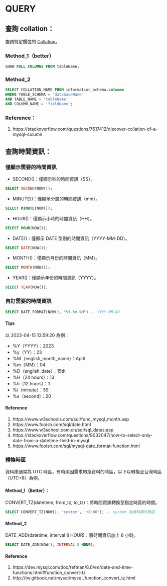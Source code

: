 # QUERY
## 查詢 collation：
查詢特定欄位的 <a href="https://github.com/Yintc123/SQL/tree/main/Error#note">Collation</a>。
### Method_1（better）
```SQL
SHOW FULL COLUMNS FROM tableName;
```
### Method_2
```SQL
SELECT COLLATION_NAME FROM information_schema.columns
WHERE TABLE_SCHEMA = 'databaseName' 
AND TABLE_NAME = 'tableName'
AND COLUMN_NAME = 'fieldName';
```
### Reference：
<ol>
    <li>https://stackoverflow.com/questions/7617412/discover-collation-of-a-mysql-column</li>
</ol>

## 查詢時間資訊：
### 僅顯示需要的時間資訊
- SECOND()：僅顯示秒的時間資訊（SS）。
```SQL
SELECT SECOND(NOW());
```
- MINUTE()：僅顯示分鐘的時間資訊（mm）。
```SQL
SELECT MINUTE(NOW());
```
- HOUR()：僅顯示小時的時間資訊（HH）。
```SQL
SELECT HOUR(NOW());
```
- DATE()：僅顯示 DATE 型別的時間資訊（YYYY-MM-DD）。
```SQL
SELECT DATE(NOW());
```
- MONTH()：僅顯示月份的時間資訊（MM）。
```SQL
SELECT MONTH(NOW());
```
- YEAR()：僅顯示年份的時間資訊（YYYY）。
```SQL
SELECT YEAR(NOW());
```
### 自訂需要的時間資訊
```SQL
SELECT DATE_FORMAT(NOW(), "%Y-%m-%d") -- YYYY-MM-DD
```
#### Tips
以 2023-04-15 13:59:20 為例：
- %Y（YYYY）：2023
- %y（YY）：23
- %M（english_month_name）：April
- %m（MM）：04
- %D（english_date）：15th
- %H（24 hours）：13
- %h（12 hours）：1
- %i（minute）：59
- %s（second）：20
#### Reference
<ol>
    <li>https://www.w3schools.com/sql/func_mysql_month.asp</li>
    <li>https://www.fooish.com/sql/date.html</li>
    <li>https://www.w3school.com.cn/sql/sql_dates.asp</li>
    <li>https://stackoverflow.com/questions/9032047/how-to-select-only-date-from-a-datetime-field-in-mysql</li>
    <li>https://www.fooish.com/sql/mysql-date_format-function.html</li>
</ol>

### 轉換時區
資料庫通常為 UTC 時區，有時須因需求轉換資料的時區，以下以轉換至台灣時區（UTC+8）為例。
#### Method_1（Better）：
CONVERT_TZ(datetime, from_tz, to_tz)：將時間資訊轉換至指定時區的時間。
```SQL
SELECT CONVERT_TZ(NOW(), 'system', '+8:00'); -- system 為資料庫的時區
```
#### Method_2
DATE_ADD(datetime, interval 8 HOUR)：將時間資訊加上 8 小時。
```SQL
SELECT DATE_ADD(NOW(), INTERVAL 8 HOUR);
```
#### Reference
<ol>
    <li>https://dev.mysql.com/doc/refman/8.0/en/date-and-time-functions.html#function_convert-tz</li>
    <li>http://tw.gitbook.net/mysql/mysql_function_convert_tz.html</li>
</ol>